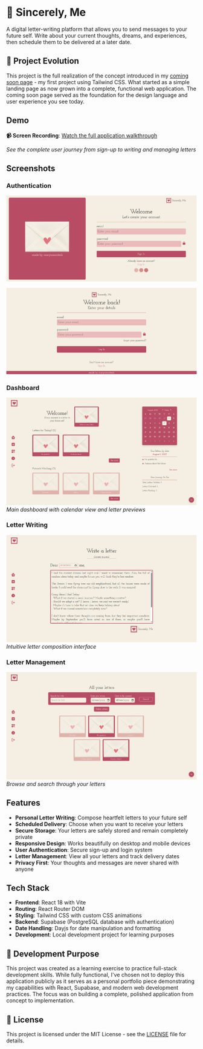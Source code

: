 # 💌 Sincerely, Me

A digital letter-writing platform that allows you to send messages to your future self. Write about your current thoughts, dreams, and experiences, then schedule them to be delivered at a later date.

## 📮 Project Evolution

This project is the full realization of the concept introduced in my [coming soon page](https://github.com/maryannintech/coming-soon-page) - my first project using Tailwind CSS. What started as a simple landing page as now grown into a complete, functional web application. The coming soon page served as the foundation for the design language and user experience you see today.

## Demo

**📹 Screen Recording**: [Watch the full application walkthrough](https://drive.google.com/file/d/1BCx4HNqNOhvzeL2KxWcT16YcWUfFXrem/view?usp=drive_link)

_See the complete user journey from sign-up to writing and managing letters_

## Screenshots

### Authentication

![Sign Up](screenshots/signin.png)

![Log In](screenshots/login.png)

### Dashboard

![Dashboard](screenshots/dashboard.png)
_Main dashboard with calendar view and letter previews_

### Letter Writing

![Letter Writing](screenshots/write-letter.png)
_Intuitive letter composition interface_

### Letter Management

![All Letters](screenshots/all-letters.png)
_Browse and search through your letters_

## Features

- **Personal Letter Writing**: Compose heartfelt letters to your future self
- **Scheduled Delivery**: Choose when you want to receive your letters
- **Secure Storage**: Your letters are safely stored and remain completely private
- **Responsive Design**: Works beautifully on desktop and mobile devices
- **User Authentication**: Secure sign-up and login system
- **Letter Management**: View all your letters and track delivery dates
- **Privacy First**: Your thoughts and messages are never shared with anyone

## Tech Stack

- **Frontend**: React 18 with Vite
- **Routing**: React Router DOM
- **Styling**: Tailwind CSS with custom CSS animations
- **Backend**: Supabase (PostgreSQL database with authentication)
- **Date Handling**: Dayjs for date manipulation and formatting
- **Development**: Local development project for learning purposes

## 🎯 Development Purpose

This project was created as a learning exercise to practice full-stack development skills. While fully functional, I've chosen not to deploy this application publicly as it serves as a personal portfolio piece demonstrating my capabilities with React, Supabase, and modern web development practices. The focus was on building a complete, polished application from concept to implementation.

## 📄 License

This project is licensed under the MIT License - see the [LICENSE](LICENSE) file for details.
